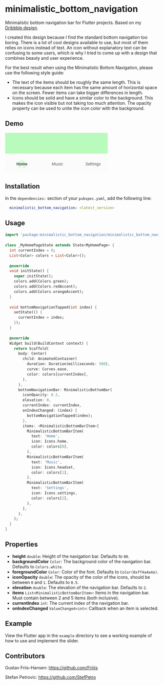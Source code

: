 # minimalistic_bottom_navigation

Minimalistic bottom navigation bar for Flutter projects. Based on my [Dribbble design](https://dribbble.com/shots/6958560-Minimalistic-Bottom-Navigation).

I created this design because I find the standard bottom navigation too boring. There is a lot of cool designs available to use, but most of them relies on icons instead of text. An icon without explanatory text can be confusing to some users, which is why I tried to come up with a design that combines beauty and user experience.

For the best result when using the Minimalistic Bottom Navigation, please use the following style guide:

- The text of the items should be roughly the same length. This is necessary because each item has the same amount of horizontal space on the screen. Fewer items can take bigger differences in length.
- Icons should be solid and have a similar color to the background. This makes the icon visible but not taking too much attention. The opacity property can be used to unite the icon color with the background.

## Demo

![Demo](https://github.com/Friiiis/minimalistic_bottom_navigation/blob/master/example.gif "Demo Gif")

## Installation

In the `dependencies:` section of your `pubspec.yaml`, add the following line:

```yaml
  minimalistic_bottom_navigation: <latest_version>
```

## Usage

```dart
import 'package:minimalistic_bottom_navigation/minimalistic_bottom_navigation.dart';

class _MyHomePageState extends State<MyHomePage> {
  int currentIndex = 0;
  List<Color> colors = List<Color>();

  @override
  void initState() {
    super.initState();
    colors.add(Colors.green);
    colors.add(Colors.redAccent);
    colors.add(Colors.orangeAccent);
  }

  void bottomNavigationTapped(int index) {
    setState(() {
      currentIndex = index;
    });
  }

  @override
  Widget build(BuildContext context) {
    return Scaffold(
      body: Center(
        child: AnimatedContainer(
          duration: Duration(milliseconds: 500),
          curve: Curves.ease,
          color: colors[currentIndex],
        ),
      ),
      bottomNavigationBar: MinimalisticBottomBar(
        iconOpacity: 0.2,
        elevation: 0,
        currentIndex: currentIndex,
        onIndexChanged: (index) {
          bottomNavigationTapped(index);
        },
        items: <MinimalisticBottomBarItem>[
          MinimalisticBottomBarItem(
            text: 'Home',
            icon: Icons.home,
            color: colors[0],
          ),
          MinimalisticBottomBarItem(
            text: 'Music',
            icon: Icons.headset,
            color: colors[1],
          ),
          MinimalisticBottomBarItem(
            text: 'Settings',
            icon: Icons.settings,
            color: colors[2],
          ),
        ],
      ),
    );
  }
}

```

## Properties

- **height** `double`: Height of the navigation bar. Defaults to `80`.
- **backgroundColor** `Color`: The background color of the navigation bar. Defaults to `Colors.white`.
- **foregroundColor** `Color`: Color of the font. Defaults to `Color(0xff4a4a4a)`.
- **iconOpacity** `double`: The opacity of the color of the icons, should be between `0` and `1`. Defaults to `0.5`.
- **elevation** `double`: The elevation of the navigation bar. Defaults to `2`.
- **items** `List<MinimalisticBottomBarItem>`: Items in the navigation bar. Must contain between 2 and 5 items (both inclusive).
- **currentIndex** `int`: The current index of the navigation bar.
- **onIndexChanged** `ValueChanged<int>`: Callback when an item is selected.

## Example

View the Flutter app in the `example` directory to see a working example of how to use and implement the slider.

## Contributors

Gustav Friis-Hansen: https://github.com/Friiiis

Stefan Petrovic: https://github.com/StefPetro